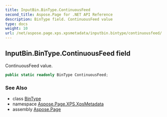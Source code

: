 ```yaml
---
title: InputBin.BinType.ContinuousFeed
second_title: Aspose.Page for .NET API Reference
description: BinType field. ContinuousFeed value
type: docs
weight: 10
url: /net/aspose.page.xps.xpsmetadata/inputbin.bintype/continuousfeed/
---
```

## InputBin.BinType.ContinuousFeed field

ContinuousFeed value.

```csharp
public static readonly BinType ContinuousFeed;
```

### See Also

* class [BinType](../)
* namespace [Aspose.Page.XPS.XpsMetadata](../../inputbin.bintype/)
* assembly [Aspose.Page](../../../)


